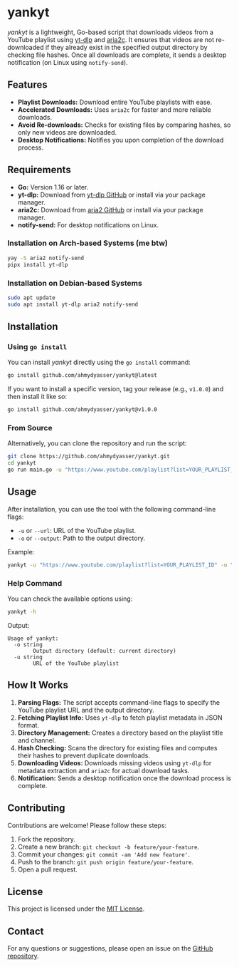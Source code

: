 # yankyt

_yankyt_ is a lightweight, Go-based script that downloads videos from a YouTube playlist using [yt-dlp](https://github.com/yt-dlp/yt-dlp) and [aria2c](https://aria2.github.io/). It ensures that videos are not re-downloaded if they already exist in the specified output directory by checking file hashes. Once all downloads are complete, it sends a desktop notification (on Linux using `notify-send`).

## Features

- **Playlist Downloads:** Download entire YouTube playlists with ease.
- **Accelerated Downloads:** Uses `aria2c` for faster and more reliable downloads.
- **Avoid Re-downloads:** Checks for existing files by comparing hashes, so only new videos are downloaded.
- **Desktop Notifications:** Notifies you upon completion of the download process.

## Requirements

- **Go:** Version 1.16 or later.
- **yt-dlp:** Download from [yt-dlp GitHub](https://github.com/yt-dlp/yt-dlp) or install via your package manager.
- **aria2c:** Download from [aria2 GitHub](https://github.com/aria2/aria2) or install via your package manager.
- **notify-send:** For desktop notifications on Linux.

### Installation on Arch-based Systems (me btw)

```sh
yay -S aria2 notify-send
pipx install yt-dlp
```

### Installation on Debian-based Systems

```sh
sudo apt update
sudo apt install yt-dlp aria2 notify-send
```

## Installation

### Using `go install`

You can install _yankyt_ directly using the `go install` command:

```sh
go install github.com/ahmydyasser/yankyt@latest
```

If you want to install a specific version, tag your release (e.g., `v1.0.0`) and then install it like so:

```sh
go install github.com/ahmydyasser/yankyt@v1.0.0
```

### From Source

Alternatively, you can clone the repository and run the script:

```sh
git clone https://github.com/ahmydyasser/yankyt.git
cd yankyt
go run main.go -u "https://www.youtube.com/playlist?list=YOUR_PLAYLIST_ID" -o "/path/to/output/directory"
```

## Usage

After installation, you can use the tool with the following command-line flags:

- `-u` or `--url`: URL of the YouTube playlist.
- `-o` or `--output`: Path to the output directory.

Example:

```sh
yankyt -u "https://www.youtube.com/playlist?list=YOUR_PLAYLIST_ID" -o "/path/to/output/directory"
```

### Help Command

You can check the available options using:

```sh
yankyt -h
```

Output:

```
Usage of yankyt:
  -o string
        Output directory (default: current directory)
  -u string
        URL of the YouTube playlist
```

## How It Works

1. **Parsing Flags:** The script accepts command-line flags to specify the YouTube playlist URL and the output directory.
2. **Fetching Playlist Info:** Uses `yt-dlp` to fetch playlist metadata in JSON format.
3. **Directory Management:** Creates a directory based on the playlist title and channel.
4. **Hash Checking:** Scans the directory for existing files and computes their hashes to prevent duplicate downloads.
5. **Downloading Videos:** Downloads missing videos using `yt-dlp` for metadata extraction and `aria2c` for actual download tasks.
6. **Notification:** Sends a desktop notification once the download process is complete.

## Contributing

Contributions are welcome! Please follow these steps:

1. Fork the repository.
2. Create a new branch: `git checkout -b feature/your-feature`.
3. Commit your changes: `git commit -am 'Add new feature'`.
4. Push to the branch: `git push origin feature/your-feature`.
5. Open a pull request.

## License

This project is licensed under the [MIT License](LICENSE).

## Contact

For any questions or suggestions, please open an issue on the [GitHub repository](https://github.com/ahmydyasser/yankyt).
